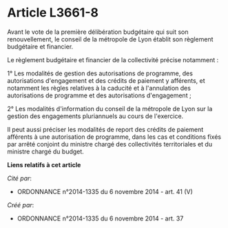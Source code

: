 # Article L3661-8

Avant le vote de la première délibération budgétaire qui suit son renouvellement, le conseil de la métropole de Lyon établit
son règlement budgétaire et financier.

Le règlement budgétaire et financier de la collectivité précise notamment :

1° Les modalités de gestion des autorisations de programme, des autorisations d'engagement et des crédits de paiement y
afférents, et notamment les règles relatives à la caducité et à l'annulation des autorisations de programme et des
autorisations d'engagement ;

2° Les modalités d'information du conseil de la métropole de Lyon sur la gestion des engagements pluriannuels au cours de
l'exercice.

Il peut aussi préciser les modalités de report des crédits de paiement afférents à une autorisation de programme, dans les
cas et conditions fixés par arrêté conjoint du ministre chargé des collectivités territoriales et du ministre chargé du
budget.

**Liens relatifs à cet article**

_Cité par_:

  - ORDONNANCE n°2014-1335 du 6 novembre 2014 - art. 41 (V)

_Créé par_:

  - ORDONNANCE n°2014-1335 du 6 novembre 2014 - art. 37
